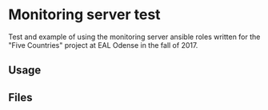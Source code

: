  # Monitoring server test

 Test and example of using the monitoring server ansible roles written
 for the "Five Countries" project at EAL Odense in the fall of 2017.

 ## Usage

 ## Files

 
